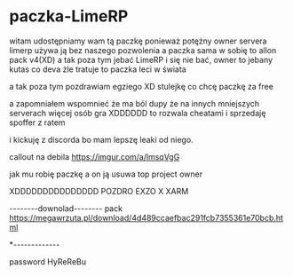 # paczka-LimeRP
witam udostępniamy wam tą paczkę ponieważ potężny owner servera limerp używa ją bez naszego pozwolenia a paczka sama w sobię to allon pack v4(XD) 
a tak poza tym jebać LimeRP i się nie bać, owner to jebany kutas co deva żle tratuje to paczka leci w świata 


a tak poza tym pozdrawiam egziego XD stulejkę co chcę paczkę za free 


 
a zapomniałem wspomnieć że ma ból dupy że na innych mniejszych serverach więcej osób gra XDDDDDD to rozwala cheatami i sprzedaję spoffer z ratem
 
 
 
 i kickuję z discorda bo mam lepszę leaki od niego.




callout na debila https://imgur.com/a/lmsqVgG



jak mu robię paczkę  a on ją usuwa  top project owner

XDDDDDDDDDDDDDDD POZDRO EXZO X XARM













--------downolad--------
pack https://megawrzuta.pl/download/4d489ccaefbac291fcb7355361e70bcb.html

*-------------







password HyReReBu
